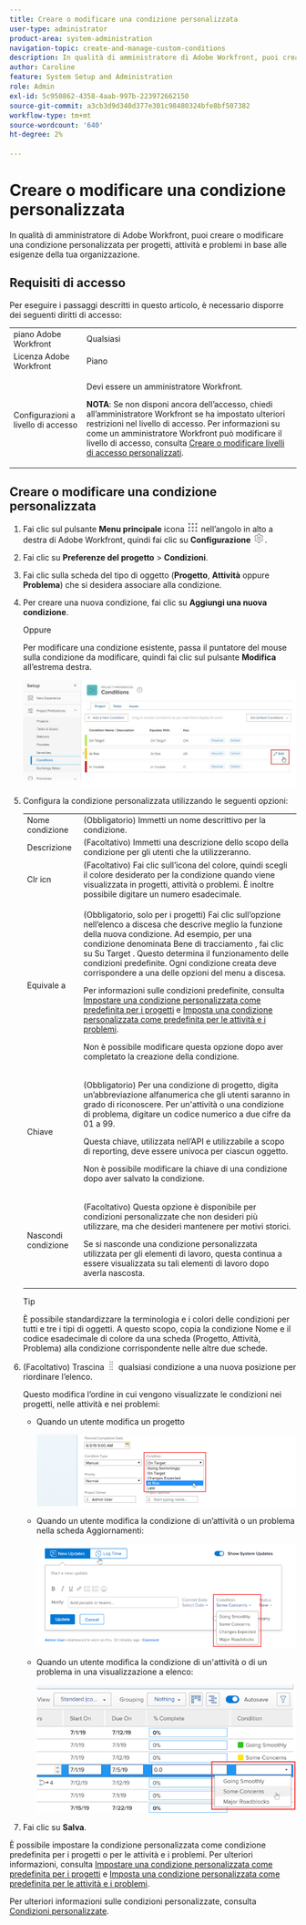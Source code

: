 ```yaml
---
title: Creare o modificare una condizione personalizzata
user-type: administrator
product-area: system-administration
navigation-topic: create-and-manage-custom-conditions
description: In qualità di amministratore di Adobe Workfront, puoi creare o modificare una condizione personalizzata per progetti, attività e problemi in base alle esigenze della tua organizzazione.
author: Caroline
feature: System Setup and Administration
role: Admin
exl-id: 5c950862-4358-4aab-997b-223972662150
source-git-commit: a3cb3d9d340d377e301c98480324bfe8bf507382
workflow-type: tm+mt
source-wordcount: '640'
ht-degree: 2%

---
```


# Creare o modificare una condizione personalizzata

In qualità di amministratore di Adobe Workfront, puoi creare o modificare una condizione personalizzata per progetti, attività e problemi in base alle esigenze della tua organizzazione.

## Requisiti di accesso

Per eseguire i passaggi descritti in questo articolo, è necessario disporre dei seguenti diritti di accesso:

<table style="table-layout:auto"> 
 <col> 
 <col> 
 <tbody> 
  <tr> 
   <td>piano Adobe Workfront</td> 
   <td>Qualsiasi</td> 
  </tr> 
  <tr> 
   <td>Licenza Adobe Workfront</td> 
   <td>Piano</td> 
  </tr> 
  <tr> 
   <td>Configurazioni a livello di accesso</td> 
   <td> <p>Devi essere un amministratore Workfront.</p> <p><b>NOTA</b>: Se non disponi ancora dell’accesso, chiedi all’amministratore Workfront se ha impostato ulteriori restrizioni nel livello di accesso. Per informazioni su come un amministratore Workfront può modificare il livello di accesso, consulta <a href="../../../administration-and-setup/add-users/configure-and-grant-access/create-modify-access-levels.md" class="MCXref xref">Creare o modificare livelli di accesso personalizzati</a>.</p> </td> 
  </tr> 
 </tbody> 
</table>

## Creare o modificare una condizione personalizzata

1. Fai clic sul pulsante **Menu principale** icona ![](assets/main-menu-icon.png) nell’angolo in alto a destra di Adobe Workfront, quindi fai clic su **Configurazione** ![](assets/gear-icon-settings.png).

1. Fai clic su **Preferenze del progetto** > **Condizioni**.

1. Fai clic sulla scheda del tipo di oggetto (**Progetto**, **Attività** oppure **Problema**) che si desidera associare alla condizione.

1. Per creare una nuova condizione, fai clic su **Aggiungi una nuova condizione**.

   Oppure

   Per modificare una condizione esistente, passa il puntatore del mouse sulla condizione da modificare, quindi fai clic sul pulsante **Modifica** all’estrema destra.

   ![](assets/custom-condition-edit-nwe.jpg)

1. Configura la condizione personalizzata utilizzando le seguenti opzioni:

   <table style="table-layout:auto"> 
    <col> 
    <col> 
    <tbody> 
     <tr> 
      <td>Nome condizione</td> 
      <td>(Obbligatorio) Immetti un nome descrittivo per la condizione.</td> 
     </tr> 
     <tr> 
      <td>Descrizione</td> 
      <td>(Facoltativo) Immetti una descrizione dello scopo della condizione per gli utenti che la utilizzeranno.</td> 
     </tr> 
     <tr> 
      <td>Clr icn</td> 
      <td>(Facoltativo) Fai clic sull’icona del colore, quindi scegli il colore desiderato per la condizione quando viene visualizzata in progetti, attività o problemi. È inoltre possibile digitare un numero esadecimale.</td> 
     </tr> 
     <tr> 
      <td>Equivale a </td> 
      <td><p>(Obbligatorio, solo per i progetti) Fai clic sull’opzione nell’elenco a discesa che descrive meglio la funzione della nuova condizione. Ad esempio, per una condizione denominata Bene di tracciamento , fai clic su Su Target . Questo determina il funzionamento delle condizioni predefinite. Ogni condizione creata deve corrispondere a una delle opzioni del menu a discesa.</p>
      <p>Per informazioni sulle condizioni predefinite, consulta <a href="../../../administration-and-setup/customize-workfront/create-manage-custom-conditions/set-custom-condition-default-projects.md" class="MCXref xref">Impostare una condizione personalizzata come predefinita per i progetti</a> e <a href="../../../administration-and-setup/customize-workfront/create-manage-custom-conditions/set-custom-condition-default-tasks-issues.md" class="MCXref xref">Imposta una condizione personalizzata come predefinita per le attività e i problemi</a>.</p>
      <p>Non è possibile modificare questa opzione dopo aver completato la creazione della condizione.</p></td> 
     </tr> 
     <tr> 
      <td>Chiave</td> 
      <td><p>(Obbligatorio) Per una condizione di progetto, digita un’abbreviazione alfanumerica che gli utenti saranno in grado di riconoscere. Per un'attività o una condizione di problema, digitare un codice numerico a due cifre da 01 a 99. </p>
      <p>Questa chiave, utilizzata nell’API e utilizzabile a scopo di reporting, deve essere univoca per ciascun oggetto.</p>
      <p>Non è possibile modificare la chiave di una condizione dopo aver salvato la condizione. </p></td> 
     </tr> 
     <tr> 
      <td>Nascondi condizione</td> 
      <td><p>(Facoltativo) Questa opzione è disponibile per condizioni personalizzate che non desideri più utilizzare, ma che desideri mantenere per motivi storici. </p>
      <p>Se si nasconde una condizione personalizzata utilizzata per gli elementi di lavoro, questa continua a essere visualizzata su tali elementi di lavoro dopo averla nascosta. </p></td> 
     </tr> 
    </tbody> 
   </table>

   >[!TIP]
   >
   >È possibile standardizzare la terminologia e i colori delle condizioni per tutti e tre i tipi di oggetti. A questo scopo, copia la condizione Nome e il codice esadecimale di colore da una scheda (Progetto, Attività, Problema) alla condizione corrispondente nelle altre due schede.

1. (Facoltativo) Trascina ![](assets/move-icon---dots.png) qualsiasi condizione a una nuova posizione per riordinare l’elenco.

   Questo modifica l’ordine in cui vengono visualizzate le condizioni nei progetti, nelle attività e nei problemi:

   * Quando un utente modifica un progetto

      ![](assets/change-condition-edit-project.png)

   * Quando un utente modifica la condizione di un’attività o un problema nella scheda Aggiornamenti:

      ![](assets/change-condition-update-comment.png)

   * Quando un utente modifica la condizione di un&#39;attività o di un problema in una visualizzazione a elenco:

      ![](assets/change-conditions-list-dropdown-only.png)

1. Fai clic su **Salva**.

È possibile impostare la condizione personalizzata come condizione predefinita per i progetti o per le attività e i problemi. Per ulteriori informazioni, consulta [Impostare una condizione personalizzata come predefinita per i progetti](../../../administration-and-setup/customize-workfront/create-manage-custom-conditions/set-custom-condition-default-projects.md) e [Imposta una condizione personalizzata come predefinita per le attività e i problemi](../../../administration-and-setup/customize-workfront/create-manage-custom-conditions/set-custom-condition-default-tasks-issues.md).

Per ulteriori informazioni sulle condizioni personalizzate, consulta [Condizioni personalizzate](../../../administration-and-setup/customize-workfront/create-manage-custom-conditions/custom-conditions.md).
